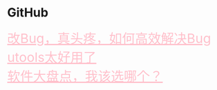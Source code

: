 <html>
<head>
    <meta charset="utf-8">
    <title>GitHub</title>
    <link rel="stylesheet" href="https://zhaobokai341.github.io/yangshi.css">
    <style>
        a{color:pink;font-size:30px;}
    </style>
</head>
<body>
<h1>GitHub</h1>
<a href="../15/15zhanlan/151" target="_blank">改Bug，真头疼，如何高效解决Bug</a>
<br>
<a href="../15/15zhanlan/152" target="_blank">utools太好用了</a>
<br>
<a href="../15/15zhanlan/153" target="_blank">软件大盘点，我该选哪个？</a>
</body>
</html>
